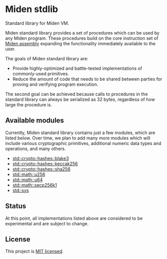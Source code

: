 # Miden stdlib
Standard library for Miden VM.

Miden standard library provides a set of procedures which can be used by any Miden program. These procedures build on the core instruction set of [Miden assembly](../assembly) expanding the functionality immediately available to the user.

The goals of Miden standard library are:
* Provide highly-optimized and battle-tested implementations of commonly-used primitives.
* Reduce the amount of code that needs to be shared between parties for proving and verifying program execution. 

The second goal can be achieved because calls to procedures in the standard library can always be serialized as 32 bytes, regardless of how large the procedure is.

## Available modules
Currently, Miden standard library contains just a few modules, which are listed below. Over time, we plan to add many more modules which will include various cryptographic primitives, additional numeric data types and operations, and many others.

- [std::crypto::hashes::blake3](./docs/blake3_hashes.md)
- [std::crypto::hashes::keccak256](./docs/keccak256_hashes.md)
- [std::crypto::hashes::sha256](./docs/sha256_hashes.md)
- [std::math::u256](./docs/u256_math.md)
- [std::math::u64](./docs/u64_math.md)
- [std::math::secp256k1](./docs/secp256k1_math.md)
- [std::sys](./docs/sys_std.md)

## Status
At this point, all implementations listed above are considered to be experimental and are subject to change.

## License
This project is [MIT licensed](../LICENSE).
